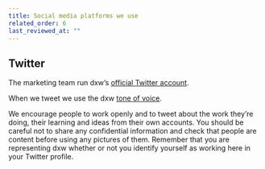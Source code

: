 ```yaml
---
title: Social media platforms we use
related_order: 6
last_reviewed_at: ""
---
```


## Twitter

The marketing team run dxw’s
[official Twitter account](https://twitter.com/dxw).

When we tweet we use the dxw [tone of voice](/work-we-do/tone-of-voice/).

We encourage people to work openly and to tweet about the work they’re doing,
their learning and ideas from their own accounts. You should be careful not to
share any confidential information and check that people are content before
using any pictures of them. Remember that you are representing dxw whether or
not you identify yourself as working here in your Twitter profile.